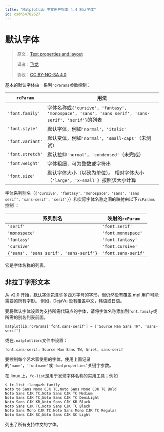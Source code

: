 ```yaml
---
title: "Matplotlib 中文用户指南 4.4 默认字体"
id: csdn54782627
---
```


# 默认字体

> 原文：[Text properties and layout](http://matplotlib.org/users/text_props.html#default-font)
> 
> 译者：[飞龙](https://github.com/)
> 
> 协议：[CC BY-NC-SA 4.0](http://creativecommons.org/licenses/by-nc-sa/4.0/)

基本的默认字体由一系列`rcParams`参数控制：

| `rcParam` | 用法 |
| --- | --- |
| `'font.family'` | 字体名称或`{'cursive', 'fantasy', 'monospace', 'sans', 'sans serif', 'sans-serif', 'serif'}`的列表 |
| `'font.style'` | 默认字体，例如`'normal'`，`'italic'` |
| `'font.variant'` | 默认变体，例如`'normal'`，`'small-caps'`（未测试） |
| `'font.stretch'` | 默认拉伸`'normal'`，`'condensed'`（未完成） |
| `'font.weight'` | 字体粗细，可为整数或字符串 |
| `'font.size'` | 默认字体大小（以磅为单位）。 相对字体大小（`'large'`，`'x-small'`）按照该大小计算 |

字体系列别名（`{'cursive'，'fantasy'，'monospace'，'sans'，'sans serif'，'sans-serif'，'serif'}`）和实际字体名称之间的映射由以下`rcParams`控制 ：

| 系列别名 | 映射的`rcParam` |
| --- | --- |
| `'serif'` | `'font.serif'` |
| `'monospace'` | `'font.monospace'` |
| `'fantasy'` | `'font.fantasy'` |
| `'cursive'` | `'font.cursive'` |
| `{'sans', 'sans serif', 'sans-serif'}` | `'font.sans-serif'` |

它是字体名称的列表。

## 非拉丁字形文本

从 v2.0 开始，[默认字体](http://matplotlib.org/users/dflt_style_changes.html#default-changes-font)包含许多西方字母的字形，但仍然没有覆盖 mpl 用户可能需要的所有字形。 例如，DejaVu 没有覆盖中文，韩语或日语。

要将默认字体设置为支持所需代码点的字体，请将字体名称添加到`font.family`或所需的别名列表前面。

```
matplotlib.rcParams['font.sans-serif'] = ['Source Han Sans TW', 'sans-serif']
```

或在`.matplotlibrc`文件中设置：

```
font.sans-serif: Source Han Sans TW, Ariel, sans-serif
```

要控制每个艺术家使用的字体，使用上面记录的`'name'`，`'fontname'`或`'fontproperties'`关键字参数。

在 linux 上，`fc-list`是用于发现字体名称的实用工具；例如

```
$ fc-list :lang=zh family
Noto to Sans Mono CJK TC,Noto Sans Mono CJK TC Bold
Noto Sans CJK TC,Noto Sans CJK TC Medium
Noto Sans CJK TC,Noto Sans CJK TC DemiLight
Noto Sans CJK KR,Noto Sans CJK KR Black
Noto Sans CJK TC,Noto Sans CJK TC Black
Noto Sans Mono CJK TC,Noto Sans Mono CJK TC Regular
Noto Sans CJK SC,Noto Sans CJK SC Light
```

列出了所有支持中文的字体。